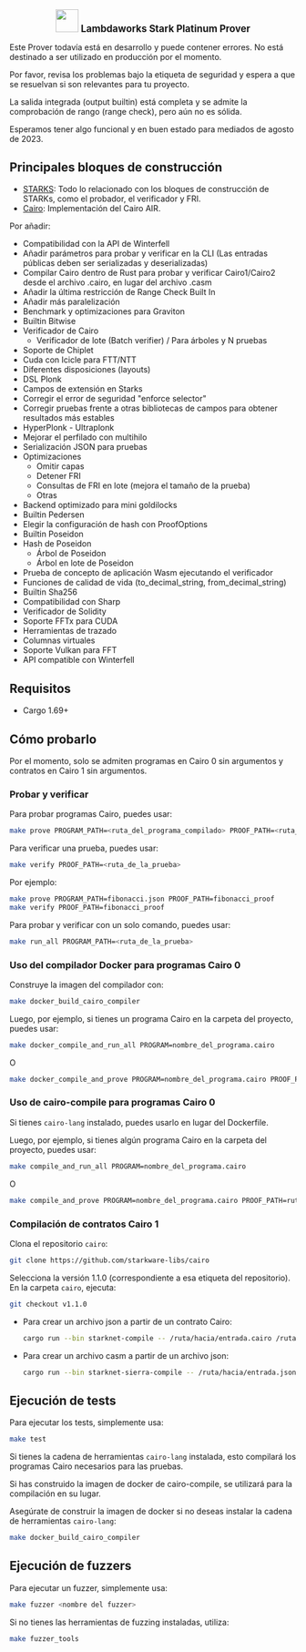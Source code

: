 <div align="center">
    <h1 style="font-size: larger;">
    <img src="https://github.com/Nadai2010/Nadai-SHARP-Starknet/blob/master/im%C3%A1genes/Starknet.png" width="40">
    <strong>Lambdaworks Stark Platinum Prover</strong>
</h1>
</div>

Este Prover todavía está en desarrollo y puede contener errores. No está destinado a ser utilizado en producción por el momento.

Por favor, revisa los problemas bajo la etiqueta de seguridad y espera a que se resuelvan si son relevantes para tu proyecto.

La salida integrada (output builtin) está completa y se admite la comprobación de rango (range check), pero aún no es sólida.

Esperamos tener algo funcional y en buen estado para mediados de agosto de 2023.

## Principales bloques de construcción

- [STARKS](https://github.com/lambdaclass/lambdaworks_cairo_prover/tree/main/src/starks): Todo lo relacionado con los bloques de construcción de STARKs, como el probador, el verificador y FRI.
- [Cairo](https://github.com/lambdaclass/lambdaworks_cairo_prover/tree/main/src/cairo): Implementación del Cairo AIR.

Por añadir:

- Compatibilidad con la API de Winterfell
- Añadir parámetros para probar y verificar en la CLI (Las entradas públicas deben ser serializadas y deserializadas)
- Compilar Cairo dentro de Rust para probar y verificar Cairo1/Cairo2 desde el archivo .cairo, en lugar del archivo .casm
- Añadir la última restricción de Range Check Built In
- Añadir más paralelización
- Benchmark y optimizaciones para Graviton
- Builtin Bitwise
- Verificador de Cairo
   - Verificador de lote (Batch verifier) / Para árboles y N pruebas
- Soporte de Chiplet
- Cuda con Icicle para FTT/NTT
- Diferentes disposiciones (layouts)
- DSL Plonk
- Campos de extensión en Starks
- Corregir el error de seguridad "enforce selector"
- Corregir pruebas frente a otras bibliotecas de campos para obtener resultados más estables
- HyperPlonk - Ultraplonk
- Mejorar el perfilado con multihilo
- Serialización JSON para pruebas
- Optimizaciones
   - Omitir capas
   - Detener FRI
   - Consultas de FRI en lote (mejora el tamaño de la prueba)
   - Otras
- Backend optimizado para mini goldilocks
- Builtin Pedersen
- Elegir la configuración de hash con ProofOptions
- Builtin Poseidon
- Hash de Poseidon
   - Árbol de Poseidon
   - Árbol en lote de Poseidon
- Prueba de concepto de aplicación Wasm ejecutando el verificador
- Funciones de calidad de vida (to_decimal_string, from_decimal_string)
- Builtin Sha256
- Compatibilidad con Sharp
- Verificador de Solidity
- Soporte FFTx para CUDA
- Herramientas de trazado
- Columnas virtuales
- Soporte Vulkan para FFT
- API compatible con Winterfell

## Requisitos

- Cargo 1.69+

## Cómo probarlo

Por el momento, solo se admiten programas en Cairo 0 sin argumentos y contratos en Cairo 1 sin argumentos.

### Probar y verificar

Para probar programas Cairo, puedes usar:

```bash
make prove PROGRAM_PATH=<ruta_del_programa_compilado> PROOF_PATH=<ruta_de_salida_de_la_prueba>
```

Para verificar una prueba, puedes usar:

```bash
make verify PROOF_PATH=<ruta_de_la_prueba>
```

Por ejemplo:

```bash
make prove PROGRAM_PATH=fibonacci.json PROOF_PATH=fibonacci_proof
make verify PROOF_PATH=fibonacci_proof
```

Para probar y verificar con un solo comando, puedes usar:

```bash
make run_all PROGRAM_PATH=<ruta_de_la_prueba>
```

### Uso del compilador Docker para programas Cairo 0

Construye la imagen del compilador con:

```bash
make docker_build_cairo_compiler
```

Luego, por ejemplo, si tienes un programa Cairo en la carpeta del proyecto, puedes usar:

```bash
make docker_compile_and_run_all PROGRAM=nombre_del_programa.cairo
```

O

```bash
make docker_compile_and_prove PROGRAM=nombre_del_programa.cairo PROOF_PATH=ruta_de_la_prueba
```

### Uso de cairo-compile para programas Cairo 0

Si tienes `cairo-lang` instalado, puedes usarlo en lugar del Dockerfile.

Luego, por ejemplo, si tienes algún programa Cairo en la carpeta del proyecto, puedes usar:

```bash
make compile_and_run_all PROGRAM=nombre_del_programa.cairo
```

O

```bash
make compile_and_prove PROGRAM=nombre_del_programa.cairo PROOF_PATH=ruta_de_la_prueba
```

### Compilación de contratos Cairo 1

Clona el repositorio `cairo`:

``` bash
git clone https://github.com/starkware-libs/cairo
```

Selecciona la versión 1.1.0 (correspondiente a esa etiqueta del repositorio). En la carpeta `cairo`, ejecuta:

``` bash
git checkout v1.1.0
```

- Para crear un archivo json a partir de un contrato Cairo:

  ``` bash
  cargo run --bin starknet-compile -- /ruta/hacia/entrada.cairo /ruta/hacia/salida.json
  ```

- Para crear un archivo casm a partir de un archivo json:

  ``` bash
  cargo run --bin starknet-sierra-compile -- /ruta/hacia/entrada.json /ruta/hacia/salida.casm
  ```

## Ejecución de tests

Para ejecutar los tests, simplemente usa:

```bash
make test
```

Si tienes la cadena de herramientas `cairo-lang` instalada, esto compilará los programas Cairo necesarios para las pruebas.

Si has construido la imagen de docker de cairo-compile, se utilizará para la compilación en su lugar.

Asegúrate de construir la imagen de docker si no deseas instalar la cadena de herramientas `cairo-lang`:

```bash
make docker_build_cairo_compiler
```

## Ejecución de fuzzers

Para ejecutar un fuzzer, simplemente usa:

```bash
make fuzzer <nombre del fuzzer>
```

Si no tienes las herramientas de fuzzing instaladas, utiliza:

```bash
make fuzzer_tools
```